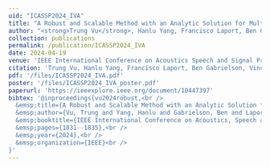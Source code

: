 ```yaml
---
uid: "ICASSP2024_IVA"
title: "A Robust and Scalable Method with an Analytic Solution for Multi-Subject FMRI Data Analysis"
author: "<strong>Trung Vu</strong>, Hanlu Yang, Francisco Laport, Ben Gabrielson, Vince D. Calhoun, and Tulay Adali"
collection: publications
permalink: /publication/ICASSP2024_IVA
date: 2024-04-19
venue: 'IEEE International Conference on Acoustics Speech and Signal Processing (ICASSP)'
citation: 'Trung Vu, Hanlu Yang, Francisco Laport, Ben Gabrielson, Vince D. Calhoun, and Tulay Adali. &quot;A Robust and Scalable Method with an Analytic Solution for Multi-Subject FMRI Data Analysis,&quot; In Proceedings of 2021 IEEE International Conference on Acoustics Speech and Signal Processing (ICASSP), .'
pdf: '/files/ICASSP2024_IVA.pdf'
poster: '/files/ICASSP2024_IVA_poster.pdf'
paperurl: 'https://ieeexplore.ieee.org/document/10447397'
bibtex: '@inproceedings{vu2024robust,<br />
  &emsp;title={A Robust and Scalable Method with an Analytic Solution for Multi-Subject FMRI Data Analysis},<br />
  &emsp;author={Vu, Trung and Yang, Hanlu and Gabrielson, Ben and Laport, Francisco and D. Calhoun, Vince and Adali, Tulay},<br />
  &emsp;booktitle={IEEE International Conference on Acoustics, Speech and Signal Processing (ICASSP)},<br />
  &emsp;pages={1831--1835},<br />
  &emsp;year={2024},<br />
  &emsp;organization={IEEE}<br />
}'
---
```

